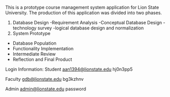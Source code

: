This is a prototype course management system application for Lion State University. The production of this application was divided into two phases.
1. Database Design
  -Requirement Analysis
  -Conceptual Database Design
  -technology survey
  -logical database design and normalization
2. System Prototype
  - Database Population
  - Functionality Implementation
  - Intermediate Review
  - Reflection and Final Product

Login Information:
Student
aan1394@lionstate.edu
hj0n3pp5

Faculty
gdb@lionstate.edu
bg3kzhnv

Admin
admin@lionstate.edu
password


